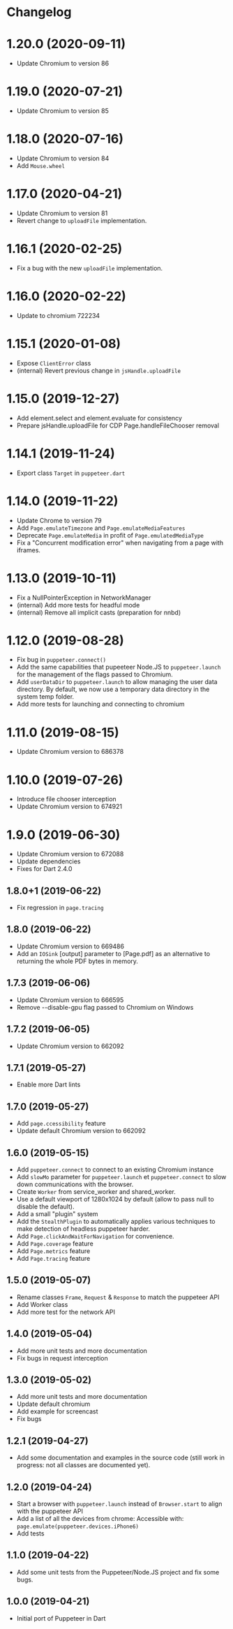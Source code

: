 # Changelog

# 1.20.0 (2020-09-11)
- Update Chromium to version 86

# 1.19.0 (2020-07-21)
- Update Chromium to version 85

# 1.18.0 (2020-07-16)
- Update Chromium to version 84
- Add `Mouse.wheel`

# 1.17.0 (2020-04-21)
- Update Chromium to version 81
- Revert change to `uploadFile` implementation.

# 1.16.1 (2020-02-25)
- Fix a bug with the new `uploadFile` implementation.

# 1.16.0 (2020-02-22)
- Update to chromium 722234

# 1.15.1 (2020-01-08)
- Expose `ClientError` class
- (internal) Revert previous change in `jsHandle.uploadFile`

# 1.15.0 (2019-12-27)
- Add element.select and element.evaluate for consistency
- Prepare jsHandle.uploadFile for CDP Page.handleFileChooser removal

# 1.14.1 (2019-11-24)
- Export class `Target` in `puppeteer.dart`

# 1.14.0 (2019-11-22)
- Update Chrome to version 79
- Add `Page.emulateTimezone` and `Page.emulateMediaFeatures`
- Deprecate `Page.emulateMedia` in profit of `Page.emulatedMediaType`
- Fix a "Concurrent modification error" when navigating from a page with iframes.

# 1.13.0 (2019-10-11)
- Fix a NullPointerException in NetworkManager
- (internal) Add more tests for headful mode
- (internal) Remove all implicit casts (preparation for nnbd)

# 1.12.0 (2019-08-28)
- Fix bug in `puppeteer.connect()`
- Add the same capabilities that pupeeteer Node.JS to `puppeteer.launch` for the management of the flags passed to Chromium.
- Add `userDataDir` to `puppeteer.launch` to allow managing the user data directory.
  By default, we now use a temporary data directory in the system temp folder.
- Add more tests for launching and connecting to chromium

# 1.11.0 (2019-08-15)
- Update Chromium version to 686378

# 1.10.0 (2019-07-26)
- Introduce file chooser interception
- Update Chromium version to 674921

# 1.9.0 (2019-06-30)
- Update Chromium version to 672088
- Update dependencies
- Fixes for Dart 2.4.0

## 1.8.0+1 (2019-06-22)
- Fix regression in `page.tracing`

## 1.8.0 (2019-06-22)
- Update Chromium version to 669486
- Add an `IOSink` [output] parameter to [Page.pdf] as an alternative to returning the whole PDF bytes in memory.

## 1.7.3 (2019-06-06)
- Update Chromium version to 666595
- Remove --disable-gpu flag passed to Chromium on Windows

## 1.7.2 (2019-06-05)
- Update Chromium version to 662092

## 1.7.1 (2019-05-27)
- Enable more Dart lints

## 1.7.0 (2019-05-27)
- Add `page.ccessibility` feature
- Update default Chromium version to 662092

## 1.6.0 (2019-05-15)
- Add `puppeteer.connect` to connect to an existing Chromium instance
- Add `slowMo` parameter for `puppeteer.launch` et `puppeteer.connect` to slow down communications with the browser.
- Create `Worker` from service_worker and shared_worker.
- Use a default viewport of 1280x1024 by default (allow to pass null to disable the default).
- Add a small "plugin" system
- Add the `StealthPlugin` to automatically applies various techniques to make detection of headless puppeteer harder.
- Add `Page.clickAndWaitForNavigation` for convenience.
- Add `Page.coverage` feature
- Add `Page.metrics` feature
- Add `Page.tracing` feature

## 1.5.0 (2019-05-07)
- Rename classes `Frame`, `Request` & `Response` to match the puppeteer API
- Add Worker class
- Add more test for the network API

## 1.4.0 (2019-05-04)
- Add more unit tests and more documentation
- Fix bugs in request interception

## 1.3.0 (2019-05-02)
- Add more unit tests and more documentation
- Update default chromium
- Add example for screencast
- Fix bugs

## 1.2.1 (2019-04-27)

- Add some documentation and examples in the source code (still work in
progress: not all classes are documented yet).

## 1.2.0 (2019-04-24)

- Start a browser with `puppeteer.launch` instead of
`Browser.start` to align with the puppeteer API
- Add a list of all the devices from chrome:
Accessible with: `page.emulate(puppeteer.devices.iPhone6)`
- Add tests

## 1.1.0 (2019-04-22)

- Add some unit tests from the Puppeteer/Node.JS project and fix some bugs.

## 1.0.0 (2019-04-21)

- Initial port of Puppeteer in Dart
